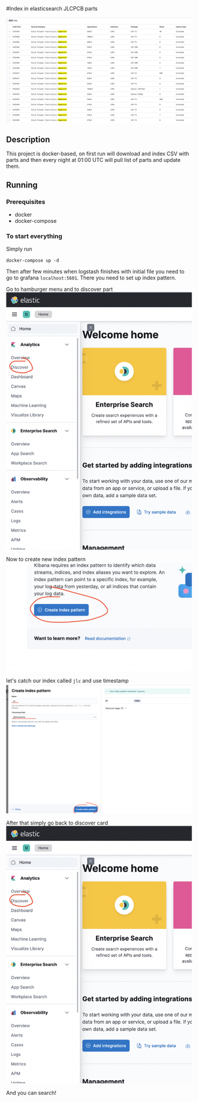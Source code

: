 #Index in elasticsearch JLCPCB parts

![preview](docs/img.png)

## Description
This project is docker-based, on first run will download and index CSV 
with parts and then every night at 01:00 UTC will pull list of parts 
and update them.

## Running
### Prerequisites
- docker
- docker-compose

### To start everything
Simply run 
```shell
docker-compose up -d 
```

Then after few minutes when logstash finishes with initial file you 
need to go to grafana `localhost:5601`. There you need to 
set up index pattern.

Go to hamburger menu and to discover part
![preview](docs/homepage.png)

Now to create new index pattern
![preview](docs/index_pattern.png)

let's catch our index called `jlc` and use timestamp
![preview](docs/define_pattern.png)

After that simply go back to discover card 
![preview](docs/homepage.png)

And you can search!